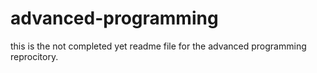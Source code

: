 # advanced-programming

this is the not completed yet readme file for the advanced programming reprocitory.
